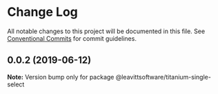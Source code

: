 # Change Log

All notable changes to this project will be documented in this file.
See [Conventional Commits](https://conventionalcommits.org) for commit guidelines.

## 0.0.2 (2019-06-12)

**Note:** Version bump only for package @leavittsoftware/titanium-single-select
